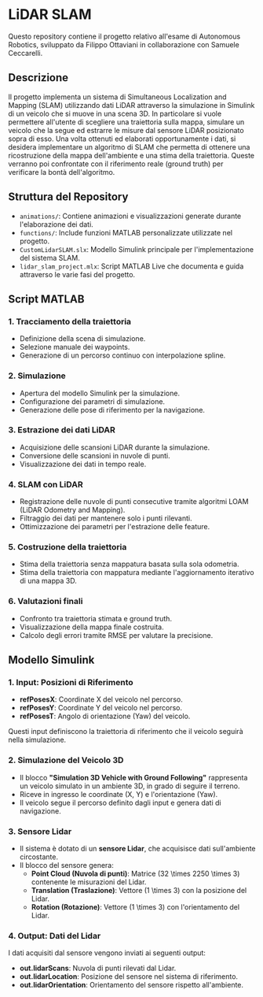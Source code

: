 # LiDAR SLAM

Questo repository contiene il progetto relativo all'esame di Autonomous Robotics, sviluppato da Filippo Ottaviani in collaborazione con Samuele Ceccarelli.

## Descrizione

Il progetto implementa un sistema di Simultaneous Localization and Mapping (SLAM) utilizzando dati LiDAR attraverso la simulazione in Simulink di un veicolo che si muove in una scena 3D. In particolare si vuole permettere all'utente di scegliere una traiettoria sulla mappa, simulare un veicolo che la segue ed estrarre le misure dal sensore LiDAR posizionato sopra di esso. Una volta ottenuti ed elaborati opportunamente i dati, si desidera implementare un algoritmo di SLAM che permetta di ottenere una ricostruzione della mappa dell'ambiente e una stima della traiettoria. Queste verranno poi confrontate con il riferimento reale (ground truth) per verificare la bontà dell'algoritmo. 

## Struttura del Repository

- `animations/`: Contiene animazioni e visualizzazioni generate durante l'elaborazione dei dati.
- `functions/`: Include funzioni MATLAB personalizzate utilizzate nel progetto.
- `CustomLidarSLAM.slx`: Modello Simulink principale per l'implementazione del sistema SLAM.
- `lidar_slam_project.mlx`: Script MATLAB Live che documenta e guida attraverso le varie fasi del progetto.

## Script MATLAB

### 1. **Tracciamento della traiettoria**
- Definizione della scena di simulazione.
- Selezione manuale dei waypoints.
- Generazione di un percorso continuo con interpolazione spline.

### 2. **Simulazione**
- Apertura del modello Simulink per la simulazione.
- Configurazione dei parametri di simulazione.
- Generazione delle pose di riferimento per la navigazione.

### 3. **Estrazione dei dati LiDAR**
- Acquisizione delle scansioni LiDAR durante la simulazione.
- Conversione delle scansioni in nuvole di punti.
- Visualizzazione dei dati in tempo reale.

### 4. **SLAM con LiDAR**
- Registrazione delle nuvole di punti consecutive tramite algoritmi LOAM (LiDAR Odometry and Mapping).
- Filtraggio dei dati per mantenere solo i punti rilevanti.
- Ottimizzazione dei parametri per l'estrazione delle feature.

### 5. **Costruzione della traiettoria**
- Stima della traiettoria senza mappatura basata sulla sola odometria.
- Stima della traiettoria con mappatura mediante l'aggiornamento iterativo di una mappa 3D.

### 6. **Valutazioni finali**
- Confronto tra traiettoria stimata e ground truth.
- Visualizzazione della mappa finale costruita.
- Calcolo degli errori tramite RMSE per valutare la precisione.

## Modello Simulink

### **1. Input: Posizioni di Riferimento**
- **refPosesX**: Coordinate X del veicolo nel percorso.
- **refPosesY**: Coordinate Y del veicolo nel percorso.
- **refPosesT**: Angolo di orientazione (Yaw) del veicolo.

Questi input definiscono la traiettoria di riferimento che il veicolo seguirà nella simulazione.

### **2. Simulazione del Veicolo 3D**
- Il blocco **"Simulation 3D Vehicle with Ground Following"** rappresenta un veicolo simulato in un ambiente 3D, in grado di seguire il terreno.
- Riceve in ingresso le coordinate \(X, Y\) e l'orientazione \(Yaw\).
- Il veicolo segue il percorso definito dagli input e genera dati di navigazione.

### **3. Sensore Lidar**
- Il sistema è dotato di un **sensore Lidar**, che acquisisce dati sull'ambiente circostante.
- Il blocco del sensore genera:
  - **Point Cloud (Nuvola di punti)**: Matrice \(32 \times 2250 \times 3\) contenente le misurazioni del Lidar.
  - **Translation (Traslazione)**: Vettore \(1 \times 3\) con la posizione del Lidar.
  - **Rotation (Rotazione)**: Vettore \(1 \times 3\) con l'orientamento del Lidar.

### **4. Output: Dati del Lidar**
I dati acquisiti dal sensore vengono inviati ai seguenti output:
- **out.lidarScans**: Nuvola di punti rilevati dal Lidar.
- **out.lidarLocation**: Posizione del sensore nel sistema di riferimento.
- **out.lidarOrientation**: Orientamento del sensore rispetto all'ambiente.

